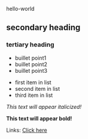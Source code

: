hello-world


## secondary heading
### tertiary heading

* buillet point1
* buillet point2
* buillet point3

- first item in list
- second item in list
- third item in list

*This text will appear italicized!*

**This text will appear bold!**

Links:
[Click here](http://www.r-project.org/)
